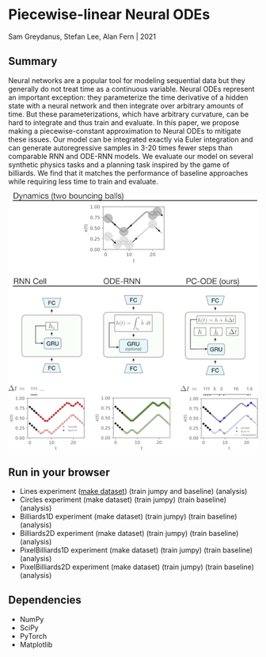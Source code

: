 Piecewise-linear Neural ODEs
=======
Sam Greydanus, Stefan Lee, Alan Fern | 2021

Summary
--------
Neural networks are a popular tool for modeling sequential data but they generally do not treat time as a continuous variable. Neural ODEs represent an important exception: they parameterize the time derivative of a hidden state with a neural network and then integrate over arbitrary amounts of time. But these parameterizations, which have arbitrary curvature, can be hard to integrate and thus train and evaluate. In this paper, we propose making a piecewise-constant approximation to Neural ODEs to mitigate these issues. Our model can be integrated exactly via Euler integration and can generate autoregressive samples in 3-20 times fewer steps than comparable RNN and ODE-RNN models. We evaluate our model on several synthetic physics tasks and a planning task inspired by the game of billiards. We find that it matches the performance of baseline approaches while requiring less time to train and evaluate.

![hero.png](static/hero.png)

Run in your browser
--------

* Lines experiment ([make dataset](https://colab.research.google.com/drive/11Erg10kBjoaM_92VW7myeDUOZILeLiU0?usp=sharing)) (train jumpy and baseline) (analysis)
* Circles experiment (make dataset) (train jumpy) (train baseline) (analysis)
* Billiards1D experiment (make dataset) (train jumpy) (train baseline) (analysis)
* Billiards2D experiment (make dataset) (train jumpy) (train baseline) (analysis)
* PixelBilliards1D experiment (make dataset) (train jumpy) (train baseline) (analysis)
* PixelBilliards2D experiment (make dataset) (train jumpy) (train baseline) (analysis)


Dependencies
--------
 * NumPy
 * SciPy
 * PyTorch
 * Matplotlib